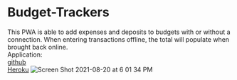 # Budget-Trackers
This PWA is able to add expenses and deposits to budgets with or without a connection. When entering transactions offline, the total will populate when brought back online. 
<br>
Application:
<br>
[github](https://github.com/shannonjburris/Budget-Trackers)
<br>
[Heroku](https://budget-tracker-sjb.herokuapp.com/)
![Screen Shot 2021-08-20 at 6 01 34 PM](https://user-images.githubusercontent.com/85596303/130297602-3056ca9f-45c1-4ae2-abb9-84f771ae0710.png)
